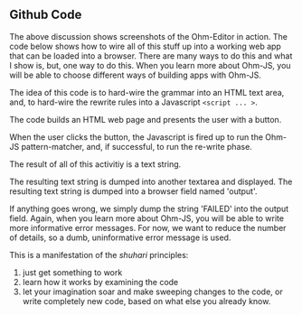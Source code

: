 
## Github Code

The above discussion shows screenshots of the Ohm-Editor in action.  The code below shows how to wire all of this stuff up into a working web app that can be loaded into a browser.  There are many ways to do this and what I show is, but, one way to do this.  When you learn more about Ohm-JS, you will be able to choose different ways of building apps with Ohm-JS.

The idea of this code is to hard-wire the grammar into an HTML text area, and, to hard-wire the rewrite rules into a Javascript `<script ... >`.

The code builds an HTML web page and presents the user with a button.

When the user clicks the button, the Javascript is fired up to run the Ohm-JS pattern-matcher, and, if successful, to run the re-write phase.

The result of all of this activitiy is a text string.

The resulting text string is dumped into another textarea and displayed.  The resulting text string is dumped into a browser field named 'output'.

If anything goes wrong, we simply dump the string 'FAILED' into the output field.  Again, when you learn more about Ohm-JS, you will be able to write more informative error messages.  For now, we want to reduce the number of details, so a dumb, uninformative error message is used.

This is a manifestation of the *shuhari* principles:
1. just get something to work
2. learn how it works by examining the code
3. let your imagination soar and make sweeping changes to the code, or write completely new code, based on what else you already know.

